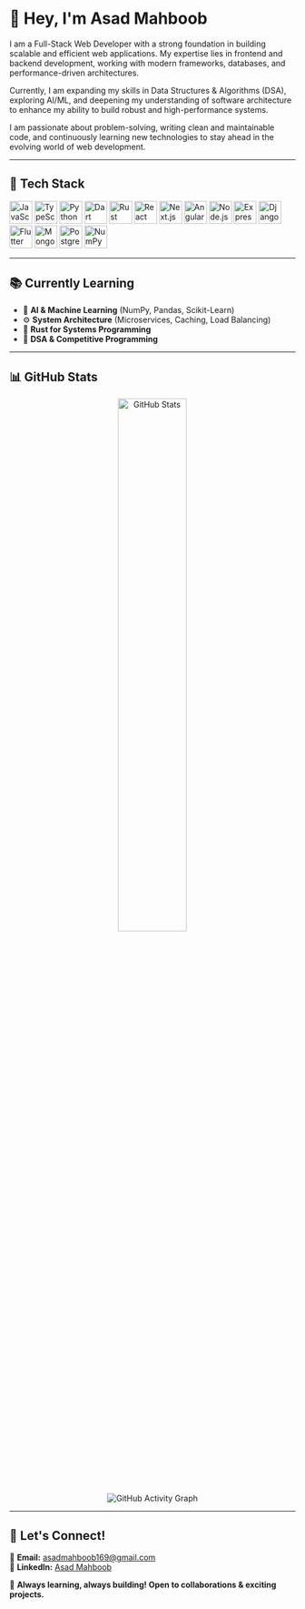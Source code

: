 # 👋 Hey, I'm **Asad Mahboob**  

I am a Full-Stack Web Developer with a strong foundation in building scalable and efficient web applications. My expertise lies in frontend and backend development, working with modern frameworks, databases, and performance-driven architectures.

Currently, I am expanding my skills in Data Structures & Algorithms (DSA), exploring AI/ML, and deepening my understanding of software architecture to enhance my ability to build robust and high-performance systems.

I am passionate about problem-solving, writing clean and maintainable code, and continuously learning new technologies to stay ahead in the evolving world of web development.

---

## 🚀 **Tech Stack**  
<p align="left"> <img src="https://cdn.jsdelivr.net/gh/devicons/devicon/icons/javascript/javascript-original.svg" alt="JavaScript" width="40" height="40"/> <img src="https://cdn.jsdelivr.net/gh/devicons/devicon/icons/typescript/typescript-original.svg" alt="TypeScript" width="40" height="40"/> <img src="https://cdn.jsdelivr.net/gh/devicons/devicon/icons/python/python-original.svg" alt="Python" width="40" height="40"/> <img src="https://cdn.jsdelivr.net/gh/devicons/devicon/icons/dart/dart-original.svg" alt="Dart" width="40" height="40"/> <img src="https://upload.wikimedia.org/wikipedia/commons/d/d5/Rust_programming_language_black_logo.svg" alt="Rust" width="40" height="40"/> <img src="https://cdn.jsdelivr.net/gh/devicons/devicon/icons/react/react-original.svg" alt="React" width="40" height="40"/> <img src="https://cdn.jsdelivr.net/gh/devicons/devicon/icons/nextjs/nextjs-original.svg" alt="Next.js" width="40" height="40"/> <img src="https://cdn.jsdelivr.net/gh/devicons/devicon/icons/angularjs/angularjs-original.svg" alt="Angular" width="40" height="40"/> <img src="https://cdn.jsdelivr.net/gh/devicons/devicon/icons/nodejs/nodejs-original.svg" alt="Node.js" width="40" height="40"/> <img src="https://cdn.jsdelivr.net/gh/devicons/devicon/icons/express/express-original.svg" alt="Express.js" width="40" height="40"/> <img src="https://cdn.jsdelivr.net/gh/devicons/devicon/icons/django/django-plain.svg" alt="Django" width="40" height="40"/> <img src="https://cdn.jsdelivr.net/gh/devicons/devicon/icons/flutter/flutter-original.svg" alt="Flutter" width="40" height="40"/> <img src="https://cdn.jsdelivr.net/gh/devicons/devicon/icons/mongodb/mongodb-original.svg" alt="MongoDB" width="40" height="40"/> <img src="https://cdn.jsdelivr.net/gh/devicons/devicon/icons/postgresql/postgresql-original.svg" alt="PostgreSQL" width="40" height="40"/> <img src="https://upload.wikimedia.org/wikipedia/commons/3/31/NumPy_logo_2020.svg" alt="NumPy" width="40" height="40"/> </p>

---

## 📚 **Currently Learning**  
- 🚀 **AI & Machine Learning** (NumPy, Pandas, Scikit-Learn)  
- ⚙️ **System Architecture** (Microservices, Caching, Load Balancing)  
- 🦀 **Rust for Systems Programming**  
- 🎯 **DSA & Competitive Programming**  


---

## 📊 **GitHub Stats**  
<p align="center"> <img src="https://github-readme-stats.vercel.app/api?username=Asad-Mahboob&show_icons=true&theme=radical" alt="GitHub Stats" width="49%"/> </p> <p align="center"> <img src="https://github-readme-activity-graph.vercel.app/graph?username=Asad-Mahboob&theme=radical" alt="GitHub Activity Graph"/> </p>

---

## 🌟 **Let's Connect!**  
📧 **Email:** [asadmahboob169@gmail.com](mailto:asadmahboob169@gmail.com)  
💼 **LinkedIn:** [Asad Mahboob](https://www.linkedin.com/in/asad-mahboob-undefined-246b3b300)  

🚀 **Always learning, always building! Open to collaborations & exciting projects.**  
